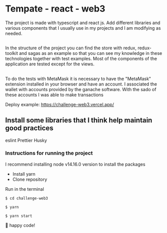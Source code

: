 # Tempate - react - web3

The project is made with typescript and react js. Add different libraries and various components that I usually use in my projects and I am modifying as needed.

##

In the structure of the project you can find the store with redux, redux-toolkit and sagas as an example so that you can see my knowledge in these technologies together with test examples.
Most of the components of the application are tested except for the views.

##

To do the tests with MetaMask it is necessary to have the "MetaMask" extension installed in your browser and have an account. I associated the wallet with accounts provided by the ganache software. With the sado of these accounts I was able to make transactions

Deploy example:
https://challenge-web3.vercel.app/

## Install some libraries that I think help maintain good practices

eslint
Prettier
Husky

### Instructions for running the project

I recommend installing node v14.16.0 version to install the packages

- Install yarn
- Clone repository

Run in the terminal

```
$ cd challenge-web3
```

```
$ yarn
```

```
$ yarn start
```

🍺  happy code!
